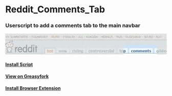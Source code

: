 # Reddit_Comments_Tab

### Userscript to add a comments tab to the main navbar

![Comment Tab](https://raw.githubusercontent.com/kimpeek/Reddit_Comments_Tab/master/navbar.jpg)


#### [Install Script](https://github.com/kimpeek/Reddit_Comments_Tab/raw/master/Reddit_Comments_Tab.user.js)

#### [View on Greasyfork](https://greasyfork.org/en/scripts/31244-reddit-comments-tab)

#### [Install Browser Extension](https://greasyfork.org/en/help/installing-user-scripts)
